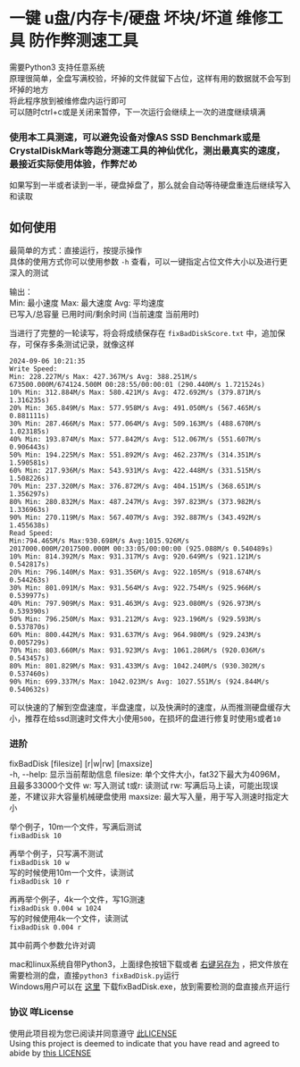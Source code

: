 # 一键 u盘/内存卡/硬盘 坏块/坏道 维修工具 防作弊测速工具
需要Python3 支持任意系统  
原理很简单，全盘写满校验，坏掉的文件就留下占位，这样有用的数据就不会写到坏掉的地方  
将此程序放到被维修盘内运行即可  
可以随时ctrl+c或是关闭来暂停，下一次运行会继续上一次的进度继续填满

### 使用本工具测速，可以避免设备对像AS SSD Benchmark或是CrystalDiskMark等跑分测速工具的神仙优化，测出最真实的速度，最接近实际使用体验，作弊だめ  
如果写到一半或者读到一半，硬盘掉盘了，那么就会自动等待硬盘重连后继续写入和读取

## 如何使用
最简单的方式：直接运行，按提示操作  
具体的使用方式你可以使用参数 `-h` 查看，可以一键指定占位文件大小以及进行更深入的测试  

输出：  
Min: 最小速度 Max: 最大速度 Avg: 平均速度  
已写入/总容量 已用时间/剩余时间 (当前速度 当前用时)  

当进行了完整的一轮读写，将会将成绩保存在 `fixBadDiskScore.txt` 中，追加保存，可保存多条测试记录，就像这样
```
2024-09-06 10:21:35
Write Speed:
Min: 228.227M/s Max: 427.367M/s Avg: 388.251M/s
673500.000M/674124.500M 00:28:55/00:00:01 (290.440M/s 1.721524s)
10% Min: 312.884M/s Max: 580.421M/s Avg: 472.692M/s (379.871M/s 1.316235s)
20% Min: 365.849M/s Max: 577.958M/s Avg: 491.050M/s (567.465M/s 0.881111s)
30% Min: 287.466M/s Max: 577.064M/s Avg: 509.163M/s (488.670M/s 1.023185s)
40% Min: 193.874M/s Max: 577.842M/s Avg: 512.067M/s (551.607M/s 0.906443s)
50% Min: 194.225M/s Max: 551.892M/s Avg: 462.237M/s (314.351M/s 1.590581s)
60% Min: 217.936M/s Max: 543.931M/s Avg: 422.448M/s (331.515M/s 1.508226s)
70% Min: 237.320M/s Max: 376.872M/s Avg: 404.151M/s (368.651M/s 1.356297s)
80% Min: 280.832M/s Max: 487.247M/s Avg: 397.823M/s (373.982M/s 1.336963s)
90% Min: 270.119M/s Max: 567.407M/s Avg: 392.887M/s (343.492M/s 1.455638s)
Read Speed:
Min:794.465M/s Max:930.698M/s Avg:1015.926M/s
2017000.000M/2017500.000M 00:33:05/00:00:00 (925.088M/s 0.540489s)
10% Min: 814.392M/s Max: 931.317M/s Avg: 920.649M/s (921.121M/s 0.542817s)
20% Min: 796.140M/s Max: 931.356M/s Avg: 922.105M/s (918.674M/s 0.544263s)
30% Min: 801.091M/s Max: 931.564M/s Avg: 922.754M/s (925.966M/s 0.539977s)
40% Min: 797.909M/s Max: 931.463M/s Avg: 923.080M/s (926.973M/s 0.539390s)
50% Min: 796.250M/s Max: 931.212M/s Avg: 923.196M/s (929.593M/s 0.537870s)
60% Min: 800.442M/s Max: 931.637M/s Avg: 964.980M/s (929.243M/s 0.005729s)
70% Min: 803.660M/s Max: 931.923M/s Avg: 1061.286M/s (920.036M/s 0.543457s)
80% Min: 801.829M/s Max: 931.433M/s Avg: 1042.240M/s (930.302M/s 0.537460s)
90% Min: 699.337M/s Max: 1042.023M/s Avg: 1027.551M/s (924.844M/s 0.540632s)
```
可以快速的了解到空盘速度，半盘速度，以及快满时的速度，从而推测硬盘缓存大小，推荐在给ssd测速时文件大小使用`500`，在损坏的盘进行修复时使用`5`或者`10`

### 进阶

fixBadDisk [filesize] [r|w|rw] [maxsize]  
  -h, --help: 显示当前帮助信息
  filesize: 单个文件大小，fat32下最大为4096M，且最多33000个文件
  w: 写入测试
  t或r: 读测试
  rw: 写满后马上读，可能出现误差，不建议非大容量机械硬盘使用
  maxsize: 最大写入量，用于写入测速时指定大小

举个例子，10m一个文件，写满后测试  
`fixBadDisk 10`  

再举个例子，只写满不测试  
`fixBadDisk 10 w`  
写的时候使用10m一个文件，读测试  
`fixBadDisk 10 r`

再再举个例子，4k一个文件，写1G测速  
`fixBadDisk 0.004 w 1024`  
写的时候使用4k一个文件，读测试  
`fixBadDisk 0.004 r`

其中前两个参数允许对调

mac和linux系统自带Python3，上面绿色按钮下载或者 [右键另存为](https://github.com/zanjie1999/fixBadDisk/raw/main/fixBadDisk.py) ，把文件放在需要检测的盘，直接`python3 fixBadDisk.py`运行  
Windows用户可以在 [这里](https://github.com/zanjie1999/fixBadDisk/releases) 下载fixBadDisk.exe，放到需要检测的盘直接点开运行  



### 协议 咩License
使用此项目视为您已阅读并同意遵守 [此LICENSE](https://github.com/zanjie1999/LICENSE)   
Using this project is deemed to indicate that you have read and agreed to abide by [this LICENSE](https://github.com/zanjie1999/LICENSE)   

